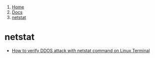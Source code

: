 <!-- -
Title: netstat
First Published: 2014-05-15
- -->

<ol class="breadcrumb" itemprop="breadcrumb">
	<li><a href="/">Home</a></li>
	<li><a href="/docs/">Docs</a></li>
	<li><a href="/docs/netstat.html">netstat</a></li>
</ol>

netstat
=======

*   [How to verify DDOS attack with netstat command on Linux Terminal](http://linuxaria.com/howto/how-to-verify-ddos-attack-with-netstat-command-on-linux-terminal)
